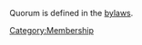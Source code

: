 Quorum is defined in the [bylaws](Bylaws#Section_4:_Quorum).

[Category:Membership](Category:Membership)
